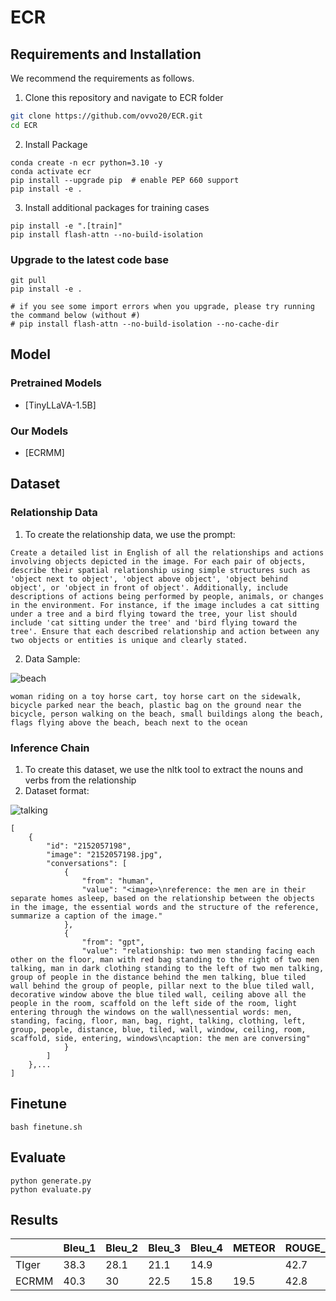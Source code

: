 # ECR

## Requirements and Installation

We recommend the requirements as follows.

1. Clone this repository and navigate to ECR folder
```bash
git clone https://github.com/ovvo20/ECR.git
cd ECR
```

2. Install Package
```Shell
conda create -n ecr python=3.10 -y
conda activate ecr
pip install --upgrade pip  # enable PEP 660 support
pip install -e .
```

3. Install additional packages for training cases
```Shell
pip install -e ".[train]"
pip install flash-attn --no-build-isolation
```
### Upgrade to the latest code base

```Shell
git pull
pip install -e .

# if you see some import errors when you upgrade, please try running the command below (without #)
# pip install flash-attn --no-build-isolation --no-cache-dir
```

## Model

### Pretrained Models
- [TinyLLaVA-1.5B]

### Our Models
 - [ECRMM]

## Dataset

### Relationship Data

1. To create the relationship data, we use the prompt:
```
Create a detailed list in English of all the relationships and actions involving objects depicted in the image. For each pair of objects, describe their spatial relationship using simple structures such as 'object next to object', 'object above object', 'object behind object', or 'object in front of object'. Additionally, include descriptions of actions being performed by people, animals, or changes in the environment. For instance, if the image includes a cat sitting under a tree and a bird flying toward the tree, your list should include 'cat sitting under the tree' and 'bird flying toward the tree'. Ensure that each described relationship and action between any two objects or entities is unique and clearly stated.
```

2. Data Sample:

![beach](https://github.com/ovvo20/ECI/assets/122522813/6b3a0b74-73b6-4682-98c7-eade6da3dbb8)

```
woman riding on a toy horse cart, toy horse cart on the sidewalk, bicycle parked near the beach, plastic bag on the ground near the bicycle, person walking on the beach, small buildings along the beach, flags flying above the beach, beach next to the ocean
```

### Inference Chain
1. To create this dataset, we use the nltk tool to extract the nouns and verbs from the relationship
2. Dataset format:

![talking](https://github.com/ovvo20/ECI/assets/122522813/7a955a7c-3d62-4ace-90e7-99fe4c03bff6)

```
[
    {
        "id": "2152057198",
        "image": "2152057198.jpg",
        "conversations": [
            {
                "from": "human",
                "value": "<image>\nreference: the men are in their separate homes asleep, based on the relationship between the objects in the image, the essential words and the structure of the reference, summarize a caption of the image."
            },
            {
                "from": "gpt",
                "value": "relationship: two men standing facing each other on the floor, man with red bag standing to the right of two men talking, man in dark clothing standing to the left of two men talking, group of people in the distance behind the men talking, blue tiled wall behind the group of people, pillar next to the blue tiled wall, decorative window above the blue tiled wall, ceiling above all the people in the room, scaffold on the left side of the room, light entering through the windows on the wall\nessential words: men, standing, facing, floor, man, bag, right, talking, clothing, left, group, people, distance, blue, tiled, wall, window, ceiling, room, scaffold, side, entering, windows\ncaption: the men are conversing"
            }
        ]
    },...
]
```

## Finetune

```Shell
bash finetune.sh
```

## Evaluate

```Shell
python generate.py
python evaluate.py
```

## Results

|        | Bleu_1 | Bleu_2 | Bleu_3 | Bleu_4 | METEOR | ROUGE_L | CIDEr | SPICE |
|--------|--------|--------|--------|--------|--------|---------|-------|-------|
| TIger  | 38.3   | 28.1   | 21.1   | 14.9   |        | 42.7    | 148.3 | 32.0  |
| ECRMM  | 40.3   | 30     | 22.5   | 15.8   | 19.5   | 42.8    | 152.6 | 32.7  |
